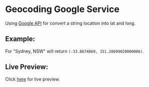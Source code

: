 Geocoding Google Service
========================

Using [Google API](https://developers.google.com/maps/documentation/javascript/geocoding) for convert a string location into lat and long.

## Example: 
For "Sydney, NSW" will return `(-33.8674869, 151.20699020000006)`.



## Live Preview:
Click [here](http://htmlpreview.github.com/?https://github.com/IonicaBizau/HTML-CSS-tests/blob/master/Geocoding%20Google%20Service/index.html) for live preview.

